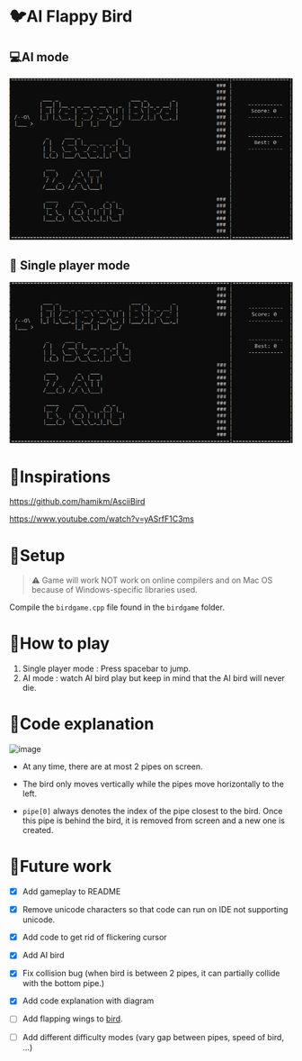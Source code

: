 # 🐦AI Flappy Bird
## 💻AI mode ##
![](AIGif.gif)
## 🦽 Single player mode ##
![](BirdVersion1.gif)

# 🌄Inspirations #
https://github.com/hamikm/AsciiBird

https://www.youtube.com/watch?v=yASrfF1C3ms

# 🚀Setup # 
> ⚠️ Game will work NOT work on online compilers and on Mac OS because of Windows-specific libraries used.

Compile the `birdgame.cpp` file found in the `birdgame` folder.

# 📓How to play #
1. Single player mode : Press spacebar to jump.
2. AI mode : watch AI bird play but keep in mind that the AI bird will never die.

# 📇Code explanation #
![image](https://user-images.githubusercontent.com/65414576/165916397-9cc1dde2-31a7-45c6-b1f6-7c14948920d8.png)

- At any time, there are at most 2 pipes on screen. 
- The bird only moves vertically while the pipes move horizontally to the left. 

- `pipe[0]` always denotes the index of the pipe closest to the bird. Once this pipe is behind the bird, it is removed from screen and a new one is created.

# 🔮Future work #
- [x] Add gameplay to README
- [x] Remove unicode characters so that code can run on IDE not supporting unicode.
- [x] Add code to get rid of flickering cursor 
- [x] Add AI bird
- [x] Fix collision bug (when bird is between 2 pipes, it can partially collide with the bottom pipe.)
- [x] Add code explanation with diagram

- [ ] Add flapping wings to [bird](https://imgur.com/gallery/gKpkYqL).
- [ ] Add different difficulty modes (vary gap between pipes, speed of bird, ...)

